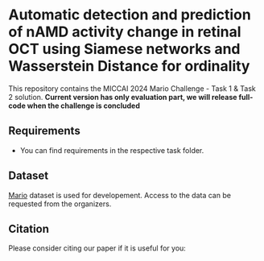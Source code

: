 # Automatic detection and prediction of nAMD activity change  in retinal OCT using Siamese networks and Wasserstein Distance for ordinality
 
This repository contains the MICCAI 2024 Mario Challenge - Task 1 & Task 2 solution.
**Current version has only evaluation part, we will release full-code when the challenge is concluded**

## Requirements
- You can find requirements in the respective task folder.

## Dataset

 [Mario](https://youvenz.github.io/MARIO_challenge.github.io/) dataset is used for developement. Access to the data can be requested from the organizers.

    
## Citation

Please consider citing our paper if it is useful for you:

```
```
